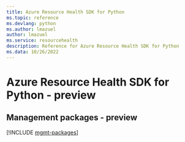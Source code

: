 ```yaml
---
title: Azure Resource Health SDK for Python
ms.topic: reference
ms.devlang: python
ms.author: lmazuel
author: lmazuel
ms.service: resourcehealth
description: Reference for Azure Resource Health SDK for Python
ms.data: 10/26/2022
---
```

# Azure Resource Health SDK for Python - preview

## Management packages - preview
[!INCLUDE [mgmt-packages](resource-health-mgmt-index.md)]